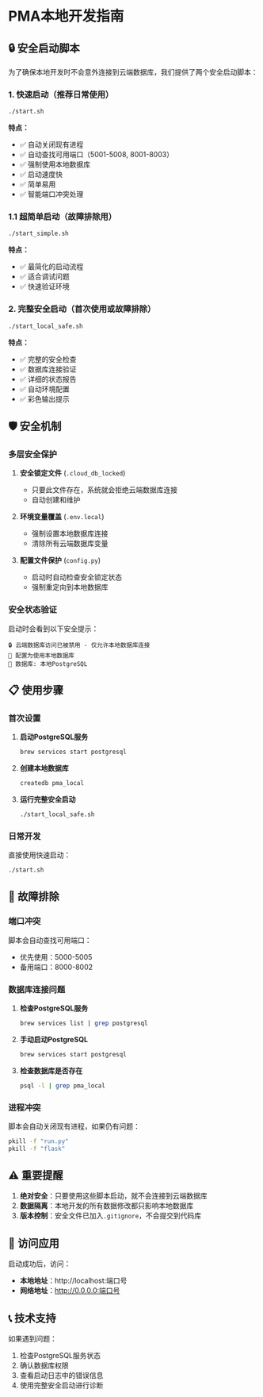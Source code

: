 # PMA本地开发指南

## 🔒 安全启动脚本

为了确保本地开发时不会意外连接到云端数据库，我们提供了两个安全启动脚本：

### 1. 快速启动（推荐日常使用）

```bash
./start.sh
```

**特点：**
- ✅ 自动关闭现有进程
- ✅ 自动查找可用端口（5001-5008, 8001-8003）
- ✅ 强制使用本地数据库
- ✅ 启动速度快
- ✅ 简单易用
- ✅ 智能端口冲突处理

### 1.1 超简单启动（故障排除用）

```bash
./start_simple.sh
```

**特点：**
- ✅ 最简化的启动流程
- ✅ 适合调试问题
- ✅ 快速验证环境

### 2. 完整安全启动（首次使用或故障排除）

```bash
./start_local_safe.sh
```

**特点：**
- ✅ 完整的安全检查
- ✅ 数据库连接验证
- ✅ 详细的状态报告
- ✅ 自动环境配置
- ✅ 彩色输出提示

## 🛡️ 安全机制

### 多层安全保护

1. **安全锁定文件** (`.cloud_db_locked`)
   - 只要此文件存在，系统就会拒绝云端数据库连接
   - 自动创建和维护

2. **环境变量覆盖** (`.env.local`)
   - 强制设置本地数据库连接
   - 清除所有云端数据库变量

3. **配置文件保护** (`config.py`)
   - 启动时自动检查安全锁定状态
   - 强制重定向到本地数据库

### 安全状态验证

启动时会看到以下安全提示：
```
🔒 云端数据库访问已被禁用 - 仅允许本地数据库连接
🔧 配置为使用本地数据库
💾 数据库: 本地PostgreSQL
```

## 📋 使用步骤

### 首次设置

1. **启动PostgreSQL服务**
   ```bash
   brew services start postgresql
   ```

2. **创建本地数据库**
   ```bash
   createdb pma_local
   ```

3. **运行完整安全启动**
   ```bash
   ./start_local_safe.sh
   ```

### 日常开发

直接使用快速启动：
```bash
./start.sh
```

## 🔧 故障排除

### 端口冲突
脚本会自动查找可用端口：
- 优先使用：5000-5005
- 备用端口：8000-8002

### 数据库连接问题

1. **检查PostgreSQL服务**
   ```bash
   brew services list | grep postgresql
   ```

2. **手动启动PostgreSQL**
   ```bash
   brew services start postgresql
   ```

3. **检查数据库是否存在**
   ```bash
   psql -l | grep pma_local
   ```

### 进程冲突
脚本会自动关闭现有进程，如果仍有问题：
```bash
pkill -f "run.py"
pkill -f "flask"
```

## ⚠️ 重要提醒

1. **绝对安全**：只要使用这些脚本启动，就不会连接到云端数据库
2. **数据隔离**：本地开发的所有数据修改都只影响本地数据库
3. **版本控制**：安全文件已加入`.gitignore`，不会提交到代码库

## 🚀 访问应用

启动成功后，访问：
- **本地地址**：http://localhost:端口号
- **网络地址**：http://0.0.0.0:端口号

## 📞 技术支持

如果遇到问题：
1. 检查PostgreSQL服务状态
2. 确认数据库权限
3. 查看启动日志中的错误信息
4. 使用完整安全启动进行诊断 